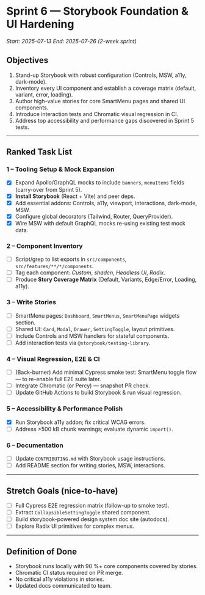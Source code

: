 # Sprint 6 — Storybook Foundation & UI Hardening

*Start: 2025-07-13*
*End: 2025-07-26 (2-week sprint)*

## Objectives
1. Stand-up Storybook with robust configuration (Controls, MSW, a11y, dark-mode).
2. Inventory every UI component and establish a coverage matrix (default, variant, error, loading).
3. Author high-value stories for core SmartMenu pages and shared UI components.
4. Introduce interaction tests and Chromatic visual regression in CI.
5. Address top accessibility and performance gaps discovered in Sprint 5 tests.

---

## Ranked Task List

### 1 – Tooling Setup & Mock Expansion
- [x] Expand Apollo/GraphQL mocks to include `banners`, `menuItems` fields (carry-over from Sprint 5).
- [x] **Install Storybook** (React + Vite) and peer deps.
- [x] Add essential addons: Controls, a11y, viewport, interactions, dark-mode, MSW.
- [x] Configure global decorators (Tailwind, Router, QueryProvider).
- [x] Wire MSW with default GraphQL mocks re-using existing test mock data.

### 2 – Component Inventory
- [ ] Script/grep to list exports in `src/components`, `src/features/**/*/components`.
- [ ] Tag each component: *Custom*, *shadcn*, *Headless UI*, *Radix*.
- [ ] Produce **Story Coverage Matrix** (Default, Variants, Edge/Error, Loading, a11y).

### 3 – Write Stories
- [ ] SmartMenu pages: `Dashboard`, `SmartMenus`, `SmartMenuPage` widgets section.
- [ ] Shared UI: `Card`, `Modal`, `Drawer`, `SettingToggle`, layout primitives.
- [ ] Include Controls and MSW handlers for stateful components.
- [ ] Add interaction tests via `@storybook/testing-library`.

### 4 – Visual Regression, E2E & CI
- [ ] (Back-burner) Add minimal Cypress smoke test: SmartMenu toggle flow — to re-enable full E2E suite later.
- [ ] Integrate Chromatic (or Percy) — snapshot PR check.
- [ ] Update GitHub Actions to build Storybook & run visual regression.

### 5 – Accessibility & Performance Polish
- [x] Run Storybook a11y addon; fix critical WCAG errors.
- [ ] Address >500 kB chunk warnings; evaluate dynamic `import()`.

### 6 – Documentation
- [ ] Update `CONTRIBUTING.md` with Storybook usage instructions.
- [ ] Add README section for writing stories, MSW, interactions.

---

## Stretch Goals (nice-to-have)
- [ ] Full Cypress E2E regression matrix (follow-up to smoke test).
- [ ] Extract `CollapsibleSettingToggle` shared component.
- [ ] Build storybook-powered design system doc site (autodocs).
- [ ] Explore Radix UI primitives for complex menus.

---

## Definition of Done
- Storybook runs locally with 90 %+ core components covered by stories.
- Chromatic CI status required on PR merge.
- No critical a11y violations in stories.
- Updated docs communicated to team.
